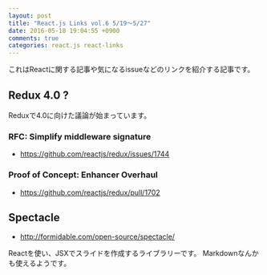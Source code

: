 ```yaml
---
layout: post
title: "React.js Links vol.6 5/19〜5/27"
date: 2016-05-18 19:04:55 +0900
comments: true
categories: react.js react-links
---
```


これはReactに関する記事や気になるissueなどのリンクを紹介する記事です。

<!-- more -->

## Redux 4.0 ?

Reduxで4.0に向けた議論が始まっています。

### RFC: Simplify middleware signature

* https://github.com/reactjs/redux/issues/1744

### Proof of Concept: Enhancer Overhaul

* https://github.com/reactjs/redux/pull/1702

## Spectacle 

* http://formidable.com/open-source/spectacle/

Reactを使い、JSXでスライドを作成するライブラリーです。
Markdownなんかも使えるようです。
